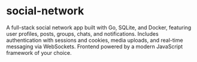 # social-network
A full-stack social network app built with Go, SQLite, and Docker, featuring user profiles, posts, groups, chats, and notifications. Includes authentication with sessions and cookies, media uploads, and real-time messaging via WebSockets. Frontend powered by a modern JavaScript framework of your choice.
